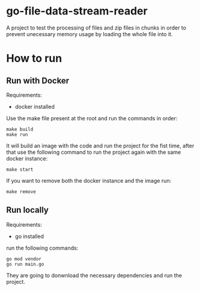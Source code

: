 # go-file-data-stream-reader
A project to test the processing of files and zip files in chunks in order to prevent unecessary memory usage by loading the whole file into it.

# How to run

## Run with Docker
Requirements:
- docker installed

Use the make file present at the root and run the commands in order:
```
make build
make run
```
It will build an image with the code and run the project for the fist time, after that use the following command to run the project again with the same docker instance:
```
make start
```
If you want to remove both the docker instance and the image run:
```
make remove
```

## Run locally
Requirements:
- go installed

run the following commands:
```
go mod vendor
go run main.go
```
They are going to donwnload the necessary dependencies and run the project.